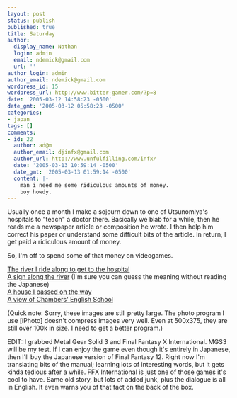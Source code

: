 ```yaml
---
layout: post
status: publish
published: true
title: Saturday
author:
  display_name: Nathan
  login: admin
  email: ndemick@gmail.com
  url: ''
author_login: admin
author_email: ndemick@gmail.com
wordpress_id: 15
wordpress_url: http://www.bitter-gamer.com/?p=8
date: '2005-03-12 14:58:23 -0500'
date_gmt: '2005-03-12 05:58:23 -0500'
categories:
- japan
tags: []
comments:
- id: 22
  author: ad@m
  author_email: djinfx@gmail.com
  author_url: http://www.unfulfilling.com/infx/
  date: '2005-03-13 10:59:14 -0500'
  date_gmt: '2005-03-13 01:59:14 -0500'
  content: |-
    man i need me some ridiculous amounts of money.
    boy howdy.
---
```

<p>Usually once a month I make a sojourn down to one of Utsunomiya's hospitals to "teach" a doctor there. Basically we blab for a while, then he reads me a newspaper article or composition he wrote. I then help him correct his paper or understand some difficult bits of the article. In return, I get paid a ridiculous amount of money.</p>
<p>So, I'm off to spend some of that money on videogames.</p>
<p><a href="http://www.bitter-gamer.com/images/more_japan/river.jpg">The river I ride along to get to the hospital</a><br />
<a href="http://www.bitter-gamer.com/images/more_japan/river_sign.jpg">A sign along the river</a> (I'm sure you can guess the meaning without reading the Japanese)<br />
<a href="http://www.bitter-gamer.com/images/more_japan/dilapadated_house.jpg">A house I passed on the way</a><br />
<a href="http://www.bitter-gamer.com/images/more_japan/ces.jpg">A view of Chambers' English School</a></p>
<p>(Quick note: Sorry, these images are still pretty large. The photo program I use [iPhoto] doesn't compress images very well. Even at 500x375, they are still over 100k in size. I need to get a better program.)</p>
<p>EDIT: I grabbed Metal Gear Solid 3 and Final Fantasy X International. MGS3 will be my test. If I can enjoy the game even though it's entirely in Japanese, then I'll buy the Japanese version of Final Fantasy 12. Right now I'm translating bits of the manual; learning lots of interesting words, but it gets kinda tedious after a while. FFX International is just one of those games it's cool to have. Same old story, but lots of added junk, plus the dialogue is all in English. It even warns you of that fact on the back of the box.</p>
